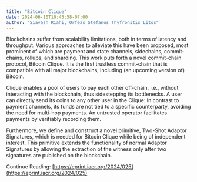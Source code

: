 ```yaml
---
title: "Bitcoin Clique"
date: 2024-06-10T10:45:58-07:00
author: "Siavash Riahi, Orfeas Stefanos Thyfronitis Litos"
---
```


Blockchains suffer from scalability limitations, both in terms of latency and
throughput. Various approaches to alleviate this have been proposed, most
prominent of which are payment and state channels, sidechains, commit-chains,
rollups, and sharding. This work puts forth a novel commit-chain protocol,
Bitcoin Clique. It is the first trustless commit-chain that is compatible with
all major blockchains, including (an upcoming version of) Bitcoin.

Clique enables a pool of users to pay each other off-chain, i.e., without
interacting with the blockchain, thus sidestepping its bottlenecks. A user can
directly send its coins to any other user in the Clique: In contrast to payment
channels, its funds are not tied to a specific counterparty, avoiding the need
for multi-hop payments. An untrusted operator facilitates payments by
verifiably recording them.

Furthermore, we define and construct a novel primitive, Two-Shot Adaptor
Signatures, which is needed for Bitcoin Clique while being of independent
interest. This primitive extends the functionality of normal Adaptor Signatures
by allowing the extraction of the witness only after two signatures are
published on the blockchain.

Continue Reading: [https://eprint.iacr.org/2024/025](https://eprint.iacr.org/2024/025)
